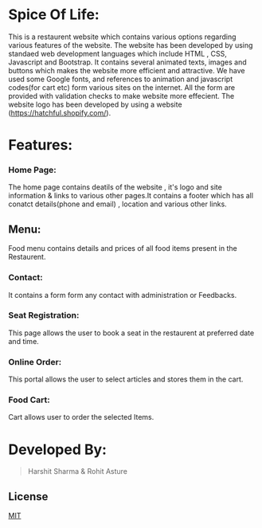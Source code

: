 # Spice Of Life:
This is a restaurent website which contains various options regarding various features of the website. The website has been developed by using standaed web development languages which include HTML , CSS, Javascript and Bootstrap. It contains several animated texts, images and buttons which makes the website more efficient and attractive. We have used some Google fonts, and references to animation and javascript codes(for cart etc) form various sites on the internet. All the form are provided with validation checks to make website more effecient. The website logo has been developed by using a website (https://hatchful.shopify.com/).

# Features:
### Home Page: 
The home page contains deatils of the website , it's logo and site information & links to various other pages.It contains a footer which has all conatct details(phone and email) , location and various other links.

## Menu: 
Food menu contains details and prices of all food items present in the Restaurent.

### Contact: 
It contains a form form any contact with administration or Feedbacks.

### Seat Registration:
This page allows the user to book a seat in the restaurent at preferred date and time.

### Online Order: 
This portal allows the user to select articles and stores them in the cart.

### Food Cart: 
Cart allows user to order the selected Items.

# Developed By:
> Harshit Sharma & Rohit Asture 

## License
[MIT](https://choosealicense.com/licenses/mit/)
